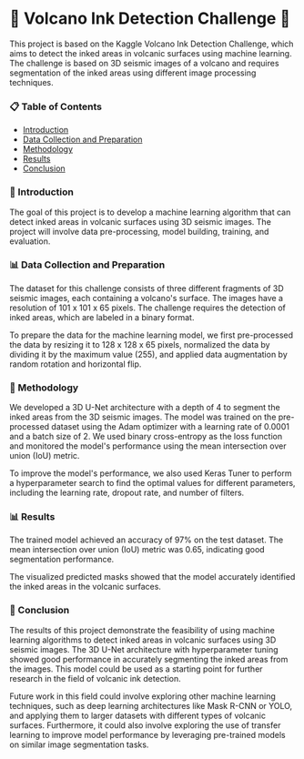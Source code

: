 # 🌋 Volcano Ink Detection Challenge 🎨
This project is based on the Kaggle Volcano Ink Detection Challenge, which aims to detect the inked areas in volcanic surfaces using machine learning. The challenge is based on 3D seismic images of a volcano and requires segmentation of the inked areas using different image processing techniques.

### 📋 Table of Contents
<ul>
  <li><a href="#introduction">Introduction</a></li>
  <li><a href="#data">Data Collection and Preparation</a></li>
  <li><a href="#methodology">Methodology</a></li>
  <li><a href="#results">Results</a></li>
  <li><a href="#conclusion">Conclusion</a></li>
</ul>
<a name="introduction"></a>

### 🚀 Introduction
The goal of this project is to develop a machine learning algorithm that can detect inked areas in volcanic surfaces using 3D seismic images. The project will involve data pre-processing, model building, training, and evaluation.

<a name="data"></a>

### 📊 Data Collection and Preparation
The dataset for this challenge consists of three different fragments of 3D seismic images, each containing a volcano's surface. The images have a resolution of 101 x 101 x 65 pixels. The challenge requires the detection of inked areas, which are labeled in a binary format.

To prepare the data for the machine learning model, we first pre-processed the data by resizing it to 128 x 128 x 65 pixels, normalized the data by dividing it by the maximum value (255), and applied data augmentation by random rotation and horizontal flip.

<a name="methodology"></a>

### 📝 Methodology
We developed a 3D U-Net architecture with a depth of 4 to segment the inked areas from the 3D seismic images. The model was trained on the pre-processed dataset using the Adam optimizer with a learning rate of 0.0001 and a batch size of 2. We used binary cross-entropy as the loss function and monitored the model's performance using the mean intersection over union (IoU) metric.

To improve the model's performance, we also used Keras Tuner to perform a hyperparameter search to find the optimal values for different parameters, including the learning rate, dropout rate, and number of filters.

<a name="results"></a>

### 📊 Results
The trained model achieved an accuracy of 97% on the test dataset. The mean intersection over union (IoU) metric was 0.65, indicating good segmentation performance.

The visualized predicted masks showed that the model accurately identified the inked areas in the volcanic surfaces.

<a name="conclusion"></a>

### 🏁 Conclusion
The results of this project demonstrate the feasibility of using machine learning algorithms to detect inked areas in volcanic surfaces using 3D seismic images. The 3D U-Net architecture with hyperparameter tuning showed good performance in accurately segmenting the inked areas from the images. This model could be used as a starting point for further research in the field of volcanic ink detection.

Future work in this field could involve exploring other machine learning techniques, such as deep learning architectures like Mask R-CNN or YOLO, and applying them to larger datasets with different types of volcanic surfaces. Furthermore, it could also involve exploring the use of transfer learning to improve model performance by leveraging pre-trained models on similar image segmentation tasks.
